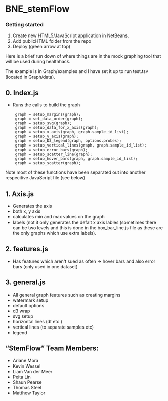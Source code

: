 # BNE_stemFlow

### Getting started
1. Create new HTML5/JavaScript application in NetBeans. 
2. Add publicHTML folder from the repo
3. Deploy (green arrow at top)

Here is a brief run down of where things are in the mock graphing tool that will be used during healthhack.

The example is in Graph/examples and I have set it up to run test.tsv (located in Graph/data).

## 0. Index.js
 - Runs the calls to build the graph 

        graph = setup_margins(graph);
        graph = set_data_order(graph);
        graph = setup_svg(graph);
        graph = setup_data_for_x_axis(graph);
        graph = setup_x_axis(graph, graph.sample_id_list);
        graph = setup_y_axis(graph);
        graph = setup_D3_legend(graph, options.probes);
        graph = setup_vertical_lines(graph, graph.sample_id_list);
        graph = setup_error_bars(graph);
        graph = setup_scatter_line(graph);
        graph = setup_hover_bars(graph, graph.sample_id_list);
        graph = setup_scatter(graph);
        
 Note most of these functions have been separated out into another respecitive JavaScript file (see below)

## 1. Axis.js
 - Generates the axis
 - both x, y axis
 - calculates min and max values on the graph
 - labels (not it only generates the defalt x axis lables (sometimes there can be two levels and this is done in the box_bar_line.js file as these are the only graphs which use extra labels).
 
## 2.  features.js
 - Has features which aren't sued as often -> hover bars and also error bars (only used in one dataset)
 
## 3. general.js
 - All general graph features such as creating margins
 - watermark setup
 - default options
 - d3 wrap
 - svg setup
 - horizontal lines (dt etc.)
 - vertical lines (to separate samples etc)
 - legend
 
 ## “StemFlow” Team Members:
 - Ariane Mora
 - Kevin Wessel
 - Liam Van der Meer
 - Peita Lin
 - Shaun Pearse
 - Thomas Steel
 - Matthew Taylor
